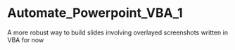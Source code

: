 Automate_Powerpoint_VBA_1
=========================

A more robust way to build slides involving overlayed screenshots written in VBA  for now